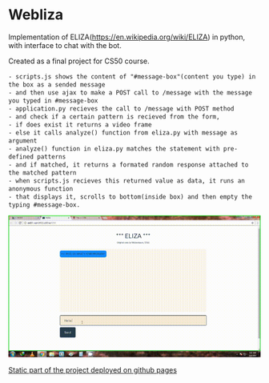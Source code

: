 # Webliza
Implementation of ELIZA(https://en.wikipedia.org/wiki/ELIZA) in python, with interface to chat with the bot.

Created as a final project for CS50 course.

    - scripts.js shows the content of "#message-box"(content you type) in the box as a sended message
    - and then use ajax to make a POST call to /message with the message you typed in #message-box
    - application.py recieves the call to /message with POST method
    - and check if a certain pattern is recieved from the form,
    - if does exist it returns a video frame
    - else it calls analyze() function from eliza.py with message as argument
    - analyze() function in eliza.py matches the statement with pre-defined patterns
    - and if matched, it returns a formated random response attached to the matched pattern
    - when scripts.js recieves this returned value as data, it runs an anonymous function
    - that displays it, scrolls to bottom(inside box) and then empty the typing #message-box.


![gif of Webliza](/webliza.gif)


[Static part of the project deployed on github pages](https://vipinindkumar.github.io/Webliza/)
